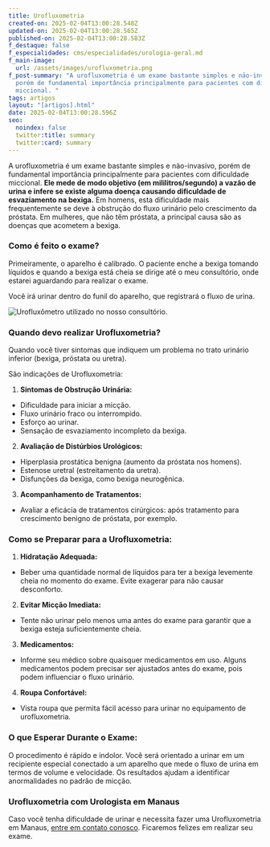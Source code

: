 ```yaml
---
title: Urofluxometria
created-on: 2025-02-04T13:00:28.548Z
updated-on: 2025-02-04T13:00:28.565Z
published-on: 2025-02-04T13:00:28.583Z
f_destaque: false
f_especialidades: cms/especialidades/urologia-geral.md
f_main-image:
  url: /assets/images/urofluxometria.png
f_post-summary: "A urofluxometria é um exame bastante simples e näo-invasivo,
  porém de fundamental importância principalmente para pacientes com dificuldade
  miccional. "
tags: artigos
layout: "[artigos].html"
date: 2025-02-04T13:00:28.596Z
seo:
  noindex: false
  twitter:title: summary
  twitter:card: summary
---
```

A urofluxometria é um exame bastante simples e näo-invasivo, porém de fundamental importância principalmente para pacientes com dificuldade miccional. **Ele mede de modo objetivo (em mililitros/segundo) a vazão de urina e infere se existe alguma doença causando dificuldade de esvaziamento na bexiga.** Em homens, esta dificuldade mais frequentemente se deve à obstrução do fluxo urinário pelo crescimento da próstata. Em mulheres, que não têm próstata, a principal causa são as doenças que acometem a bexiga. 

### **Como é feito o exame?** 

Primeiramente, o aparelho é calibrado. O paciente enche a bexiga tomando líquidos e quando a bexiga está cheia se dirige até o meu consultório, onde estarei aguardando para realizar o exame.  

Você irá urinar dentro do funil do aparelho, que registrará o fluxo de urina. 

![Urofluxômetro utilizado no nosso consultório. ](/assets/images/urofluxometria.jpg "Urofluxômetro utilizado no nosso consultório. ")

### **Quando devo realizar Urofluxometria?** 

Quando você tiver sintomas que indiquem um problema no trato urinário inferior (bexiga, próstata ou uretra). 

São indicações de Urofluxometria: 

1. **Sintomas de Obstrução Urinária:** 

* Dificuldade para iniciar a micção. 
* Fluxo urinário fraco ou interrompido. 
* Esforço ao urinar. 
* Sensação de esvaziamento incompleto da bexiga. 

2. **Avaliação de Distúrbios Urológicos:** 

* Hiperplasia prostática benigna (aumento da próstata nos homens). 
* Estenose uretral (estreitamento da uretra). 
* Disfunções da bexiga, como bexiga neurogênica. 

3. **Acompanhamento de Tratamentos:** 

* Avaliar a eficácia de tratamentos cirúrgicos: após tratamento para crescimento benigno de próstata, por exemplo. 

### Como se Preparar para a Urofluxometria: 

1. **Hidratação Adequada:** 

* Beber uma quantidade normal de líquidos para ter a bexiga levemente cheia no momento do exame. Evite exagerar para não causar desconforto. 

2. **Evitar Micção Imediata:** 

* Tente não urinar pelo menos uma antes do exame para garantir que a bexiga esteja suficientemente cheia. 

3. **Medicamentos:** 

* Informe seu médico sobre quaisquer medicamentos em uso. Alguns medicamentos podem precisar ser ajustados antes do exame, pois podem influenciar o fluxo urinário. 

4. **Roupa Confortável:** 

* Vista roupa que permita fácil acesso para urinar no equipamento de urofluxometria. 

### O que Esperar Durante o Exame: 

O procedimento é rápido e indolor. Você será orientado a urinar em um recipiente especial conectado a um aparelho que mede o fluxo de urina em termos de volume e velocidade. Os resultados ajudam a identificar anormalidades no padrão de micção.

### Urofluxometria com Urologista em Manaus 

Caso você tenha dificuldade de urinar e necessita fazer uma Urofluxometria em Manaus, [entre em contato conosco](https://api.whatsapp.com/send?phone=5592981270310). Ficaremos felizes em realizar seu exame.